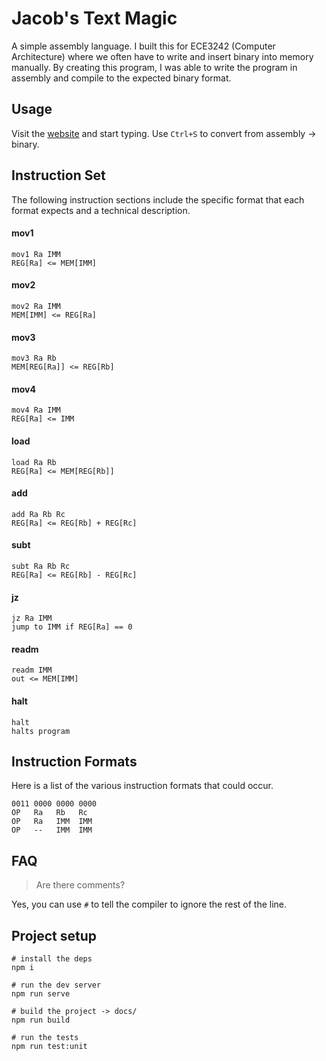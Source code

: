 # Jacob's Text Magic
A simple assembly language. I built this for ECE3242 (Computer Architecture) where we often have to write and insert binary into memory manually. By creating this program, I was able to write the program in assembly and compile to the expected binary format.

## Usage
Visit the [website](https://jacobsmith.me/assembly) and start typing. Use `Ctrl+S` to convert from assembly -> binary.

## Instruction Set
The following instruction sections include the specific format that each format expects and a technical description.

#### mov1
```
mov1 Ra IMM
REG[Ra] <= MEM[IMM]
```

#### mov2
```
mov2 Ra IMM
MEM[IMM] <= REG[Ra]
```

#### mov3
```
mov3 Ra Rb
MEM[REG[Ra]] <= REG[Rb]
```

#### mov4
```
mov4 Ra IMM
REG[Ra] <= IMM
```

#### load
```
load Ra Rb
REG[Ra] <= MEM[REG[Rb]]
```

#### add
```
add Ra Rb Rc
REG[Ra] <= REG[Rb] + REG[Rc]
```

#### subt
```
subt Ra Rb Rc
REG[Ra] <= REG[Rb] - REG[Rc]
```

#### jz
```
jz Ra IMM
jump to IMM if REG[Ra] == 0
```

#### readm
```
readm IMM
out <= MEM[IMM]
```

#### halt
```
halt
halts program
```


## Instruction Formats
Here is a list of the various instruction formats that could occur.
```
0011 0000 0000 0000
OP   Ra   Rb   Rc
OP   Ra   IMM  IMM
OP   --   IMM  IMM
```

## FAQ
> Are there comments?

Yes, you can use `#` to tell the compiler to ignore the rest of the line.

## Project setup
```
# install the deps
npm i

# run the dev server
npm run serve

# build the project -> docs/
npm run build

# run the tests
npm run test:unit
```
